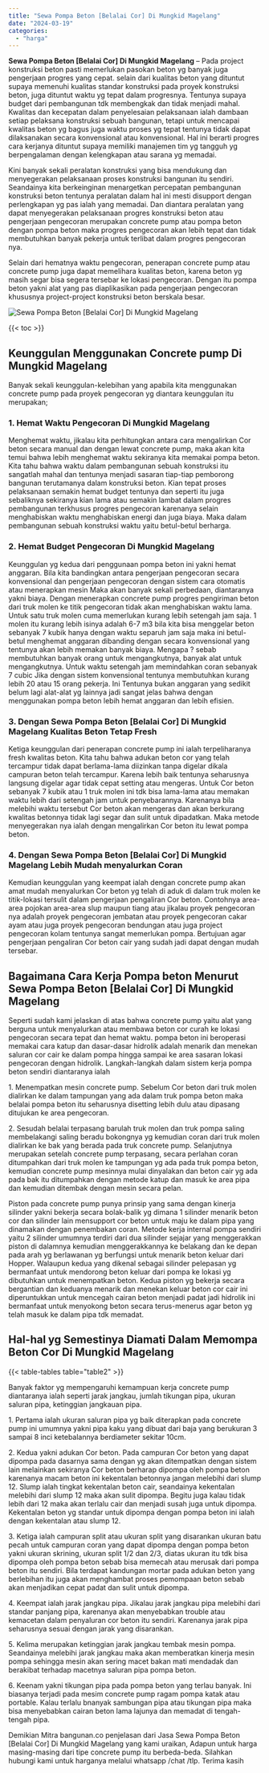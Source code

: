 ```yaml
---
title: "Sewa Pompa Beton [Belalai Cor] Di Mungkid Magelang"
date: "2024-03-19"
categories: 
  - "harga"
---
```


**Sewa Pompa Beton \[Belalai Cor\] Di Mungkid Magelang** – Pada project konstruksi beton pasti memerlukan pasokan beton yg banyak juga pengerjaan progres yang cepat. selain dari kualitas beton yang dituntut supaya memenuhi kualitas standar konstruksi pada proyek konstruksi beton, juga dituntut waktu yg tepat dalam progresnya. Tentunya supaya budget dari pembangunan tdk membengkak dan tidak menjadi mahal. Kwalitas dan kecepatan dalam penyelesaian pelaksanaan ialah dambaan setiap pelaksana konstruksi sebuah bangunan, tetapi untuk mencapai kwalitas beton yg bagus juga waktu proses yg tepat tentunya tidak dapat dilaksanakan secara konvensional atau konvensional. Hal ini berarti progres cara kerjanya dituntut supaya memiliki manajemen tim yg tangguh yg berpengalaman dengan kelengkapan atau sarana yg memadai.

Kini banyak sekali peralatan konstruksi yang bisa mendukung dan menyegerakan pelaksanaan proses konstruksi bangunan itu sendiri. Seandainya kita berkeinginan menargetkan percepatan pembangunan konstruksi beton tentunya peralatan dalam hal ini mesti disupport dengan perlengkapan yg pas ialah yang memadai. Dan diantara peralatan yang dapat menyegerakan pelaksanaan progres konstruksi beton atau pengerjaan pengecoran merupakan concrete pump atau pompa beton dengan pompa beton maka progres pengecoran akan lebih tepat dan tidak membutuhkan banyak pekerja untuk terlibat dalam progres pengecoran nya.

Selain dari hematnya waktu pengecoran, penerapan concrete pump atau concrete pump juga dapat memelihara kualitas beton, karena beton yg masih segar bisa segera tersebar ke lokasi pengecoran. Dengan itu pompa beton yakni alat yang pas diaplikasikan pada pengerjaan pengecoran khususnya project-project konstruksi beton berskala besar.

![Sewa Pompa Beton [Belalai Cor] Di Mungkid Magelang](/images/sewa-concrete-pump-40.png)

{{< toc >}}

## Keunggulan Menggunakan Concrete pump Di Mungkid Magelang

Banyak sekali keunggulan-kelebihan yang apabila kita menggunakan concrete pump pada proyek pengecoran yg diantara keunggulan itu merupakan;

### 1\. Hemat Waktu Pengecoran Di Mungkid Magelang

Menghemat waktu, jikalau kita perhitungkan antara cara mengalirkan Cor beton secara manual dan dengan lewat concrete pump, maka akan kita temui bahwa lebih menghemat waktu sekiranya kita memakai pompa beton. Kita tahu bahwa waktu dalam pembangunan sebuah konstruksi itu sangatlah mahal dan tentunya menjadi sasaran tiap-tiap pemborong bangunan terutamanya dalam konstruksi beton. Kian tepat proses pelaksanaan semakin hemat budget tentunya dan seperti itu juga sebaliknya sekiranya kian lama atau semakin lambat dalam progres pembangunan terkhusus progres pengecoran karenanya selain menghabiskan waktu menghabiskan energi dan juga biaya. Maka dalam pembangunan sebuah konstruksi waktu yaitu betul-betul berharga.

### 2\. Hemat Budget Pengecoran Di Mungkid Magelang

Keunggulan yg kedua dari penggunaan pompa beton ini yakni hemat anggaran. Bila kita bandingkan antara pengerjaan pengecoran secara konvensional dan pengerjaan pengecoran dengan sistem cara otomatis atau menerapkan mesin Maka akan banyak sekali perbedaan, diantaranya yakni biaya. Dengan menerapkan concrete pump progres pengiriman beton dari truk molen ke titik pengecoran tidak akan menghabiskan waktu lama. Untuk satu truk molen cuma memerlukan kurang lebih setengah jam saja. 1 molen itu kurang lebih isinya adalah 6-7 m3 bila kita bisa menggelar beton sebanyak 7 kubik hanya dengan waktu separuh jam saja maka ini betul-betul menghemat anggaran dibanding dengan secara konvensional yang tentunya akan lebih memakan banyak biaya. Mengapa ? sebab membutuhkan banyak orang untuk mengangkutnya, banyak alat untuk mengangkutnya. Untuk waktu setengah jam memindahkan coran sebanyak 7 cubic Jika dengan sistem konvensional tentunya membutuhkan kurang lebih 20 atau 15 orang pekerja. Ini Tentunya bukan anggaran yang sedikit belum lagi alat-alat yg lainnya jadi sangat jelas bahwa dengan menggunakan pompa beton lebih hemat anggaran dan lebih efisien.

### 3\. Dengan Sewa Pompa Beton \[Belalai Cor\] Di Mungkid Magelang Kualitas Beton Tetap Fresh

Ketiga keunggulan dari penerapan concrete pump ini ialah terpeliharanya fresh kwalitas beton. Kita tahu bahwa adukan beton cor yang telah tercampur tidak dapat berlama-lama diizinkan tanpa digelar dikala campuran beton telah tercampur. Karena lebih baik tentunya seharusnya langsung digelar agar tidak cepat setting atau mengeras. Untuk Cor beton sebanyak 7 kubik atau 1 truk molen ini tdk bisa lama-lama atau memakan waktu lebih dari setengah jam untuk penyebarannya. Karenanya bila melebihi waktu tersebut Cor beton akan mengeras dan akan berkurang kwalitas betonnya tidak lagi segar dan sulit untuk dipadatkan. Maka metode menyegerakan nya ialah dengan mengalirkan Cor beton itu lewat pompa beton.

### 4\. Dengan Sewa Pompa Beton \[Belalai Cor\] Di Mungkid Magelang Lebih Mudah menyalurkan Coran

Kemudian keunggulan yang keempat ialah dengan concrete pump akan amat mudah menyalurkan Cor beton yg telah di aduk di dalam truk molen ke titik-lokasi tersulit dalam pengerjaan pengaliran Cor beton. Contohnya area-area pojokan area-area slup maupun tiang atau jikalau proyek pengecoran nya adalah proyek pengecoran jembatan atau proyek pengecoran cakar ayam atau juga proyek pengecoran bendungan atau juga project pengecoran kolam tentunya sangat memerlukan pompa. Bertujuan agar pengerjaan pengaliran Cor beton cair yang sudah jadi dapat dengan mudah tersebar.

## Bagaimana Cara Kerja Pompa beton Menurut Sewa Pompa Beton \[Belalai Cor\] Di Mungkid Magelang

Seperti sudah kami jelaskan di atas bahwa concrete pump yaitu alat yang berguna untuk menyalurkan atau membawa beton cor curah ke lokasi pengecoran secara tepat dan hemat waktu. pompa beton ini beroperasi memakai cara katup dan dasar-dasar hidrolik adalah menarik dan menekan saluran cor cair ke dalam pompa hingga sampai ke area sasaran lokasi pengecoran dengan hidrolik. Langkah-langkah dalam sistem kerja pompa beton sendiri diantaranya ialah

1\. Menempatkan mesin concrete pump. Sebelum Cor beton dari truk molen dialirkan ke dalam tampungan yang ada dalam truk pompa beton maka belalai pompa beton itu seharusnya disetting lebih dulu atau dipasang ditujukan ke area pengecoran.

2\. Sesudah belalai terpasang barulah truk molen dan truk pompa saling membelakangi saling beradu bokongnya yg kemudian coran dari truk molen dialirkan ke bak yang berada pada truk concrete pump. Selanjutnya merupakan setelah concrete pump terpasang, secara perlahan coran ditumpahkan dari truk molen ke tampungan yg ada pada truk pompa beton, kemudian concrete pump mesinnya mulai dinyalakan dan beton cair yg ada pada bak itu ditumpahkan dengan metode katup dan masuk ke area pipa dan kemudian ditembak dengan mesin secara pelan.

Piston pada concrete pump punya prinsip yang sama dengan kinerja silinder yakni bekerja secara bolak-balik yg dimana 1 silinder menarik beton cor dan silinder lain mensupport cor beton untuk maju ke dalam pipa yang dinamakan dengan penembakan coran. Metode kerja internal pompa sendiri yaitu 2 silinder umumnya terdiri dari dua silinder sejajar yang menggerakkan piston di dalamnya kemudian menggerakkannya ke belakang dan ke depan pada arah yg berlawanan yg berfungsi untuk menarik beton keluar dari Hopper. Walaupun kedua yang dikenal sebagai silinder pelepasan yg bermanfaat untuk mendorong beton keluar dari pompa ke lokasi yg dibutuhkan untuk menempatkan beton. Kedua piston yg bekerja secara bergantian dan keduanya menarik dan menekan keluar beton cor cair ini diperuntukkan untuk mencegah cairan beton menjadi padat jadi hidrolik ini bermanfaat untuk menyokong beton secara terus-menerus agar beton yg telah masuk ke dalam pipa tdk memadat.

## Hal-hal yg Semestinya Diamati Dalam Memompa Beton Cor Di Mungkid Magelang

{{< table-tables table="table2" >}}

Banyak faktor yg mempengaruhi kemampuan kerja concrete pump diantaranya ialah seperti jarak jangkau, jumlah tikungan pipa, ukuran saluran pipa, ketinggian jangkauan pipa.

1\. Pertama ialah ukuran saluran pipa yg baik diterapkan pada concrete pump ini umumnya yakni pipa kaku yang dibuat dari baja yang berukuran 3 sampai 8 inci ketebalannya berdiameter sekitar 10cm.

2\. Kedua yakni adukan Cor beton. Pada campuran Cor beton yang dapat dipompa pada dasarnya sama dengan yg akan ditempatkan dengan sistem lain melainkan sekiranya Cor beton berharap dipompa oleh pompa beton karenanya macam beton ini kekentalan betonnya jangan melebihi dari slump 12. Slump ialah tingkat kekentalan beton cair, seandainya kekentalan melebihi dari slump 12 maka akan sulit dipompa. Begitu juga kalau tidak lebih dari 12 maka akan terlalu cair dan menjadi susah juga untuk dipompa. Kekentalan beton yg standar untuk dipompa dengan pompa beton ini ialah dengan kekentalan atau slump 12.

3\. Ketiga ialah campuran split atau ukuran split yang disarankan ukuran batu pecah untuk campuran coran yang dapat dipompa dengan pompa beton yakni ukuran skrining, ukuran split 1/2 dan 2/3, diatas ukuran itu tdk bisa dipompa oleh pompa beton sebab bisa memecah atau merusak dari pompa beton itu sendiri. Bila terdapat kandungan mortar pada adukan beton yang berlebihan itu juga akan menghambat proses pemompaan beton sebab akan menjadikan cepat padat dan sulit untuk dipompa.

4\. Keempat ialah jarak jangkau pipa. Jikalau jarak jangkau pipa melebihi dari standar panjang pipa, karenanya akan menyebabkan trouble atau kemacetan dalam penyaluran cor beton itu sendiri. Karenanya jarak pipa seharusnya sesuai dengan jarak yang disarankan.

5\. Kelima merupakan ketinggian jarak jangkau tembak mesin pompa. Seandainya melebihi jarak jangkau maka akan memberatkan kinerja mesin pompa sehingga mesin akan sering macet bakan mati mendadak dan berakibat terhadap macetnya saluran pipa pompa beton.

6\. Keenam yakni tikungan pipa pada pompa beton yang terlau banyak. Ini biasanya terjadi pada mesim concrete pump ragam pompa katak atau portable. Kalau terlalu bnanyak sambungan pipa atau tikungan pipa maka bisa menyebabkan cairan beton lama lajunya dan memadat di tengah-tengah pipa.

Demikian Mitra bangunan.co penjelasan dari Jasa Sewa Pompa Beton \[Belalai Cor\] Di Mungkid Magelang yang kami uraikan, Adapun untuk harga masing-masing dari tipe concrete pump itu berbeda-beda. Silahkan hubungi kami untuk harganya melalui whatsapp /chat /tlp. Terima kasih
